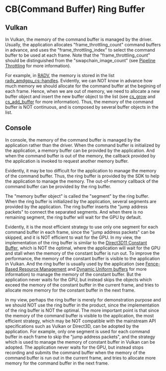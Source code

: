 # CB(Command Buffer) Ring Buffer  

## Vulkan

In Vulkan, the memory of the command buffer is managed by the driver. Usually, the application allocates "frame_throttling_count" command buffers in advance, and uses the "frame_throttling_index" to select the command buffer to be used at each frame. Note that the "frame_throttling_count" should be distinguished from the "swapchain_image_count" (see [Pipeline Throttling](https://community.arm.com/arm-community-blogs/b/graphics-gaming-and-vr-blog/posts/the-mali-gpu-an-abstract-machine-part-1---frame-pipelining) for more information).  

For example, in [RADV](https://docs.mesa3d.org/drivers/radv.html), the memory is stored in the list [radv_amdgpu_cs::handles](https://gitlab.freedesktop.org/mesa/mesa/-/blob/22.3/src/amd/vulkan/winsys/amdgpu/radv_amdgpu_cs.c#L482). Evidently, we can NOT know in advance how much memory we should allocate for the command buffer at the begining of each frame. Hence, when we are out of memory, we need to allocate a new buffer object and insert the new buffer object to the list (see [cs_grow](https://gitlab.freedesktop.org/mesa/mesa/-/blob/22.3/src/amd/vulkan/winsys/amdgpu/radv_amdgpu_cs.c#L409) and [cs_add_buffer](https://gitlab.freedesktop.org/mesa/mesa/-/blob/22.3/src/amd/vulkan/winsys/amdgpu/radv_amdgpu_cs.c#L547) for more information). Thus, the memory of the command buffer is NOT continuous, and is composed by several buffer objects in the list.  

## Console  

In console, the memory of the command buffer is managed by the application rather than the driver. When the command buffer is initialized by the application, a memory buffer can be provided by the application. And when the command buffer is out of the memory, the callback provided by the application is invoked to request another memory buffer.  

Evidently, it may be too difficult for the application to manage the memory of the command buffer. Thus, the ring buffer is provided by the SDK to help the application to manage the memory. The out-of-memory callback of the command buffer can be provided by the ring buffer.  
 
The "memory buffer object" is called the "segment" by the ring buffer. When the ring buffer is initialized by the application, several segments are provided by the application. The ring buffer inserts the "jump address packets" to connect the separated segments. And when there is no remaining segment, the ring buffer will wait for the GPU by default.  

Evidently, it is the most efficient strategy to use only one segment for each command buffer in each frame, since the "jump address packets" can be skipped, and it is NOT efficient to wait for the GPU. In my view, the implementation of the ring buffer is similar to the [Direct3D11 Constant Buffer](https://developer.nvidia.com/content/constant-buffers-without-constant-pain-0), which is NOT the optimal, where the application will wait for the GPU and stall when the memory of the constant buffer is run out. To improve the performance, the memory of the constant buffer is visible to the application in Vulkan. And the ring buffer is usually used by the application (see [Fence-Based Resource Management](https://learn.microsoft.com/en-us/windows/win32/direct3d12/fence-based-resource-management#ring-buffer-scenario) and [Dynamic Uniform buffers](https://github.com/KhronosGroup/Vulkan-Samples/tree/main/samples/api/dynamic_uniform_buffers) for more information) to manage the memory of the constant buffer. But the application never waits for the GPU, but instead skips the objects which exceed the memory of the constant buffer in the current frame, and tries to allocate more memory for the constant buffer in the next frame.  

In my view, perhaps the ring buffer is merely for demonstration purpose and we should NOT use the ring buffer in the product, since the implementation of the ring buffer is NOT the optimal. The more important point is that since the memory of the command buffer is visible to the application, the most efficient strategy, which may be NOT compatible with the mainstream API specifications such as Vulkan or Direct3D, can be adopted by the application. For example, only one segment is used for each command buffer in each frame to skip the "jump address packets", and the strategy which is used to manage the memory of constant buffer in Vulkan can be adopted. The application never waits for the GPU, but instead stops recording and submits the command buffer when the memory of the command buffer is run out in the current frame, and tries to allocate more memory for the command buffer in the next frame.  
